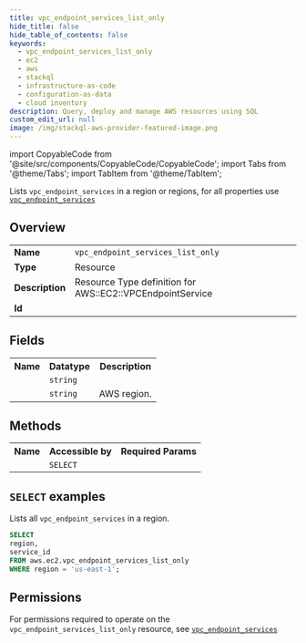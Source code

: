 ```yaml
---
title: vpc_endpoint_services_list_only
hide_title: false
hide_table_of_contents: false
keywords:
  - vpc_endpoint_services_list_only
  - ec2
  - aws
  - stackql
  - infrastructure-as-code
  - configuration-as-data
  - cloud inventory
description: Query, deploy and manage AWS resources using SQL
custom_edit_url: null
image: /img/stackql-aws-provider-featured-image.png
---
```


import CopyableCode from '@site/src/components/CopyableCode/CopyableCode';
import Tabs from '@theme/Tabs';
import TabItem from '@theme/TabItem';

Lists <code>vpc_endpoint_services</code> in a region or regions, for all properties use <a href="/services/serviceName/vpc_endpoint_services/"><code>vpc_endpoint_services</code></a>

## Overview
<table>
<tbody>
<tr><td><b>Name</b></td><td><code>vpc_endpoint_services_list_only</code></td></tr>
<tr><td><b>Type</b></td><td>Resource</td></tr>
<tr><td><b>Description</b></td><td>Resource Type definition for AWS::EC2::VPCEndpointService</td></tr>
<tr><td><b>Id</b></td><td><CopyableCode code="aws.ec2.vpc_endpoint_services_list_only" /></td></tr>
</tbody>
</table>

## Fields
<table>
<tbody>
<tr><th>Name</th><th>Datatype</th><th>Description</th></tr><tr><td><CopyableCode code="service_id" /></td><td><code>string</code></td><td></td></tr>
<tr><td><CopyableCode code="region" /></td><td><code>string</code></td><td>AWS region.</td></tr>
</tbody>
</table>

## Methods

<table>
<tbody>
  <tr>
    <th>Name</th>
    <th>Accessible by</th>
    <th>Required Params</th>
  </tr>
  <tr>
    <td><CopyableCode code="list_resources" /></td>
    <td><code>SELECT</code></td>
    <td><CopyableCode code="region" /></td>
  </tr>
</tbody>
</table>

## `SELECT` examples
Lists all <code>vpc_endpoint_services</code> in a region.
```sql
SELECT
region,
service_id
FROM aws.ec2.vpc_endpoint_services_list_only
WHERE region = 'us-east-1';
```


## Permissions

For permissions required to operate on the <code>vpc_endpoint_services_list_only</code> resource, see <a href="/services/ec2/vpc_endpoint_services/#permissions"><code>vpc_endpoint_services</code></a>

